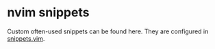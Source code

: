 # nvim snippets

Custom often-used snippets can be found here. They are configured in
[snippets.vim](snippets.vim).

